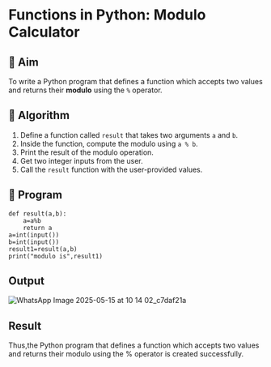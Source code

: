 # Functions in Python: Modulo Calculator

## 🎯 Aim
To write a Python program that defines a function which accepts two values and returns their **modulo** using the `%` operator.

## 🧠 Algorithm
1. Define a function called `result` that takes two arguments `a` and `b`.
2. Inside the function, compute the modulo using `a % b`.
3. Print the result of the modulo operation.
4. Get two integer inputs from the user.
5. Call the `result` function with the user-provided values.

## 🧾 Program
```
def result(a,b):
    a=a%b
    return a
a=int(input())
b=int(input())
result1=result(a,b)
print("modulo is",result1)
```
## Output
![WhatsApp Image 2025-05-15 at 10 14 02_c7daf21a](https://github.com/user-attachments/assets/f35a719a-9738-4f3e-b96e-eb91b999e506)

## Result
Thus,the Python program that defines a function which accepts two values and returns their modulo using the % operator is created successfully.
